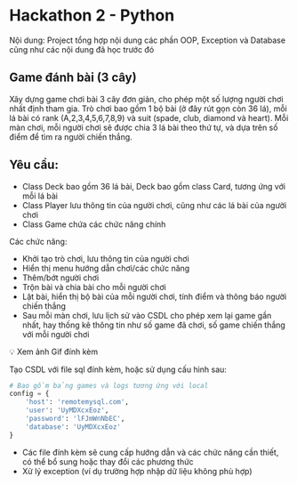 # Hackathon 2 - Python

Nội dung: Project tổng hợp nội dung các phần OOP, Exception và Database cũng như các nội dung đã học trước đó

## Game đánh bài (3 cây)

Xây dựng game chơi bài 3 cây đơn giản, cho phép một số lượng người chơi nhất định tham gia. Trò chơi bao gồm 1 bộ bài (ở đây rút gọn còn 36 lá), mỗi lá bài có rank (A,2,3,4,5,6,7,8,9) và suit (spade, club, diamond và heart). Mỗi màn chơi, mỗi người chơi sẽ được chia 3 lá bài theo thứ tự, và dựa trên số điểm để tìm ra người chiến thắng.

## Yêu cầu:

-   Class Deck bao gồm 36 lá bài, Deck bao gồm class Card, tương ứng với mỗi lá bài
-   Class Player lưu thông tin của người chơi, cũng như các lá bài của người chơi
-   Class Game chứa các chức năng chính

Các chức năng:

-   Khởi tạo trò chơi, lưu thông tin của người chơi
-   Hiển thị menu hướng dẫn chơi/các chức năng
-   Thêm/bớt người chơi
-   Trộn bài và chia bài cho mỗi người chơi
-   Lật bài, hiển thị bộ bài của mỗi người chơi, tính điểm và thông báo người chiến thắng
-   Sau mỗi màn chơi, lưu lịch sử vào CSDL cho phép xem lại game gần nhất, hay thống kê thông tin như số game đã chơi, số game chiến thắng với mỗi người chơi

💡 Xem ảnh Gif đính kèm

Tạo CSDL với file sql đính kèm, hoặc sử dụng cấu hình sau:

```python
# Bao gồm bảng games và logs tương ứng với local
config = {
    'host': 'remotemysql.com',
    'user': 'UyMDXcxEoz',
    'password': 'lFJmWnNbEC',
    'database': 'UyMDXcxEoz'
}
```

-   Các file đính kèm sẽ cung cấp hướng dẫn và các chức năng cần thiết, có thể bổ sung hoặc thay đổi các phương thức
-   Xử lý exception (ví dụ trường hợp nhập dữ liệu không phù hợp)
